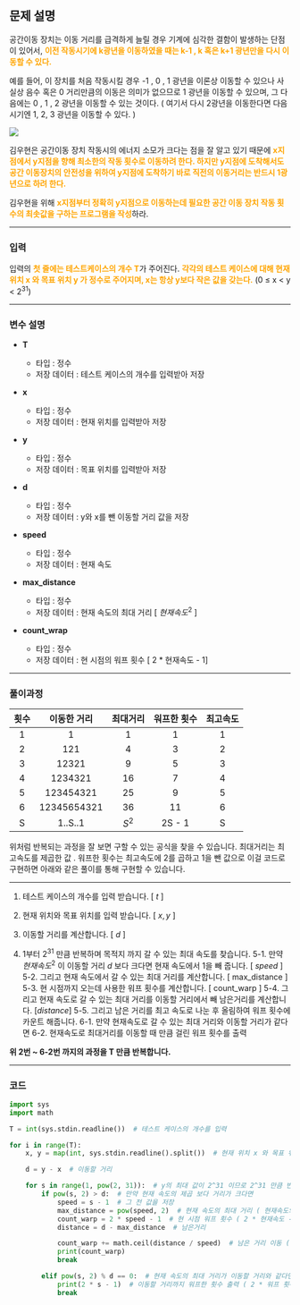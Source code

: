 ## 문제 설명

공간이동 장치는 이동 거리를 급격하게 늘릴 경우 기계에 심각한 결함이 발생하는 단점이 있어서, <span style="color: orange;">**이전 작동시기에 k광년을 이동하였을 때는 k-1 , k 혹은 k+1 광년만을 다시 이동할 수 있다.**</span>

예를 들어, 이 장치를 처음 작동시킬 경우 -1 , 0 , 1 광년을 이론상 이동할 수 있으나 사실상 음수 혹은 0 거리만큼의 이동은 의미가 없으므로 1 광년을 이동할 수 있으며, 그 다음에는 0 , 1 , 2 광년을 이동할 수 있는 것이다. ( 여기서 다시 2광년을 이동한다면 다음 시기엔 1, 2, 3 광년을 이동할 수 있다. )

![](https://images.velog.io/images/soshin_dev/post/126a97dd-e819-4db3-9106-1c739021aff7/image.png)

김우현은 공간이동 장치 작동시의 에너지 소모가 크다는 점을 잘 알고 있기 때문에 <span style="color: orange;">**x지점에서 y지점을 향해 최소한의 작동 횟수로 이동하려 한다. 하지만 y지점에 도착해서도 공간 이동장치의 안전성을 위하여 y지점에 도착하기 바로 직전의 이동거리는 반드시 1광년으로 하려 한다.**</span>

김우현을 위해 <span style="color: orange;">**x지점부터 정확히 y지점으로 이동하는데 필요한 공간 이동 장치 작동 횟수의 최솟값을 구하는 프로그램을 작성**</span>하라.

---
### 입력
입력의 <span style="color: orange;">**첫 줄에는 테스트케이스의 개수 T**</span>가 주어진다. <span style="color: orange;">**각각의 테스트 케이스에 대해 현재 위치 x 와 목표 위치 y 가 정수로 주어지며, x는 항상 y보다 작은 값을 갖는다.**</span> (0 ≤ x < y < $2^{31}$)

---
### 변수 설명
- **T**
  - 타입 : 정수
  - 저장 데이터 : 테스트 케이스의 개수를 입력받아 저장

- **x**
   - 타입 : 정수
   - 저장 데이터 : 현재 위치를 입력받아 저장
- **y**
   - 타입 : 정수
   - 저장 데이터 : 목표 위치를 입력받아 저장
- **d**
   - 타입 : 정수
   - 저장 데이터 : y와 x를 뺀 이동할 거리 값을 저장
- **speed**
   - 타입 : 정수
   - 저장 데이터 : 현재 속도
- **max_distance**
   - 타입 : 정수
   - 저장 데이터 : 현재 속도의 최대 거리 \[ $현재속도^2$ ]
- **count_wrap**
   - 타입 : 정수
   - 저장 데이터 : 현 시점의 워프 횟수 \[ 2 * 현재속도 - 1]
   
---
### 풀이과정

| 횟수  | 이동한 거리 | 최대거리 | 워프한 횟수 | 최고속도 |
| :---: | :---: | :---: | :---: | :---: |
| 1 | 1 |1 | 1 | 1 |
| 2 | 121 | 4 | 3 | 2 |
| 3 | 12321 | 9 | 5 | 3 |
| 4 | 1234321 | 16 | 7 | 4 | 
| 5 | 123454321 | 25 | 9 | 5 |
| 6 | 12345654321 | 36 | 11 | 6 |
| S | 1..S..1 | $S^2$ | 2S - 1 | S |

위처럼 반복되는 과정을 잘 보면 구할 수 있는 공식을 찾을 수 있습니다.
최대거리는 최고속도를 제곱한 값 .
워프한 횟수는 최고속도에 2를 곱하고 1을 뺀 값으로 이걸 코드로 구현하면 아래와 같은 풀이를 통해
구현할 수 있습니다.

---


1. 테스트 케이스의 개수를 입력 받습니다. \[ $t$ ]

2. 현재 위치와 목표 위치를 입력 받습니다. \[ $x , y$ ]
3. 이동할 거리를 계산합니다. \[ $d$ ]
4. 1부터 $2^{31}$ 만큼 반복하며 목적지 까지 갈 수 있는 최대 속도를 찾습니다.
5-1. 만약 $현재속도^2$ 이 이동할 거리 $d$ 보다 크다면 현재 속도에서 1을 빼 줍니다. \[ $speed$ ]
5-2. 그리고 현재 속도에서 갈 수 있는 최대 거리를 계산합니다. \[ max_distance ]
5-3. 현 시점까지 오는데 사용한 워프 횟수를 계산합니다. \[ count_warp ]
5-4. 그리고 현재 속도로 갈 수 있는 최대 거리를 이동할 거리에서 빼 남은거리를 계산합니다. \[$distance$]
5-5. 그리고 남은 거리를 최고 속도로 나눈 후 올림하여 워프 횟수에 카운트 해줍니다.
6-1. 만약 현재속도로 갈 수 있는 최대 거리와 이동할 거리가 같다면
6-2. 현재속도로 최대거리를 이동할 때 만큼 걸린 워프 횟수를 출력

**위 2번 ~ 6-2번 까지의 과정을 T 만큼 반복합니다.**

---
### 코드
```python
import sys
import math

T = int(sys.stdin.readline())  # 테스트 케이스의 개수를 입력

for i in range(T):
    x, y = map(int, sys.stdin.readline().split())  # 현재 위치 x 와 목표 위치 y 입력 [ x는 항상 y보다 작은 값 ]

    d = y - x  # 이동할 거리

    for s in range(1, pow(2, 31)):  # y의 최대 값이 2^31 이므로 2^31 만큼 반복
        if pow(s, 2) > d:  # 만약 현재 속도의 제곱 보다 거리가 크다면
            speed = s - 1  # 그 전 값을 저장
            max_distance = pow(speed, 2)  # 현재 속도의 최대 거리 ( 현재속도의 제곱 )
            count_warp = 2 * speed - 1  # 현 시점 워프 횟수 ( 2 * 현재속도 - 1 )
            distance = d - max_distance  # 남은거리

            count_warp += math.ceil(distance / speed)  # 남은 거리 이동 ( 남은 거리를 최고 속도로 나눈 값을 올림 )
            print(count_warp)
            break

        elif pow(s, 2) % d == 0:  # 현재 속도의 최대 거리가 이동할 거리와 같다면
            print(2 * s - 1)  # 이동할 거리까지 워프한 횟수 출력 ( 2 * 워프 횟수 - 1)
            break
```
